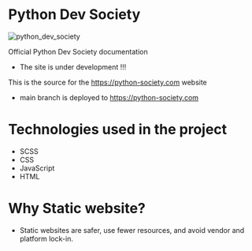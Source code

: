 # Python Dev Society

![python_dev_society](https://user-images.githubusercontent.com/68993494/188505184-852e1bb2-b29d-4955-9d71-933550693da5.jpg)

Official Python Dev Society documentation 
- Тhe site is under development !!!

This is the source for the https://python-society.com website

- main branch is deployed to https://python-society.com

# Technologies used in the project

- SCSS
- CSS
- JavaScript
- HTML

# Why Static website?
- Static websites are safer, use fewer resources, and avoid vendor and platform lock-in.
